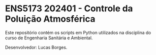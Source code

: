# ENS5173 202401 - Controle da Poluição Atmosférica

Este repositório contém os scripts em Python utilizados na disciplina do curso de Engenharia Sanitária e Ambiental.

Desenvolvedor: Lucas Borges.
